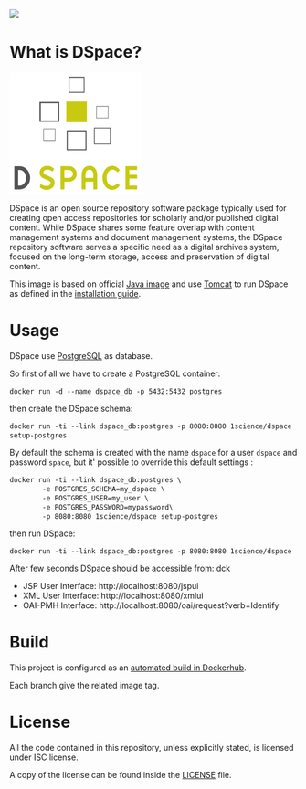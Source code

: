 [![](https://badge.imagelayers.io/1science/dspace:latest.svg)](https://imagelayers.io/?images=1science/dspace:latest 'Get your own badge on imagelayers.io')

# What is DSpace?

![logo](logo.png)

DSpace is an open source repository software package typically used for creating open access repositories for scholarly and/or published digital content. While DSpace shares some feature overlap with content management systems and document management systems, the DSpace repository software serves a specific need as a digital archives system, focused on the long-term storage, access and preservation of digital content.

This image is based on official [Java image](https://hub.docker.com/_/java/) and use [Tomcat](http://tomcat.apache.org/) to run DSpace as defined in the [installation guide](https://wiki.duraspace.org/display/DSDOC5x/Installing+DSpace).

# Usage

DSpace use [PostgreSQL](http://www.postgresql.org/) as database.
 
So first of all we have to create a PostgreSQL container:

```
docker run -d --name dspace_db -p 5432:5432 postgres
```

then create the DSpace schema: 

```
docker run -ti --link dspace_db:postgres -p 8080:8080 1science/dspace setup-postgres
```

By default the schema is created with the name `dspace` for a user `dspace` and password `space`, but it' possible to override this default settings : 

 
```
docker run -ti --link dspace_db:postgres \
        -e POSTGRES_SCHEMA=my_dspace \
        -e POSTGRES_USER=my_user \
        -e POSTGRES_PASSWORD=mypassword\
        -p 8080:8080 1science/dspace setup-postgres
```

then run DSpace: 

```
docker run -ti --link dspace_db:postgres -p 8080:8080 1science/dspace
```

After few seconds DSpace should be accessible from:
 dck
 - JSP User Interface: http://localhost:8080/jspui
 - XML User Interface: http://localhost:8080/xmlui
 - OAI-PMH Interface: http://localhost:8080/oai/request?verb=Identify

# Build

This project is configured as an [automated build in Dockerhub](https://hub.docker.com/r/1science/java/). 

Each branch give the related image tag.  

# License

All the code contained in this repository, unless explicitly stated, is
licensed under ISC license.

A copy of the license can be found inside the [LICENSE](LICENSE) file.